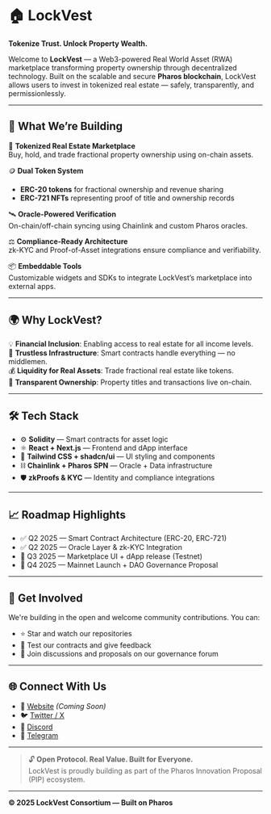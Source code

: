 # 🏠 LockVest

**Tokenize Trust. Unlock Property Wealth.**

Welcome to **LockVest** — a Web3-powered Real World Asset (RWA) marketplace transforming property ownership through decentralized technology. Built on the scalable and secure **Pharos blockchain**, LockVest allows users to invest in tokenized real estate — safely, transparently, and permissionlessly.

---

## 🚀 What We’re Building

🔗 **Tokenized Real Estate Marketplace**  
Buy, hold, and trade fractional property ownership using on-chain assets.

🪙 **Dual Token System**  
- **ERC-20 tokens** for fractional ownership and revenue sharing  
- **ERC-721 NFTs** representing proof of title and ownership records

🛰 **Oracle-Powered Verification**  
On-chain/off-chain syncing using Chainlink and custom Pharos oracles.

⚖️ **Compliance-Ready Architecture**  
zk-KYC and Proof-of-Asset integrations ensure compliance and verifiability.

📦 **Embeddable Tools**  
Customizable widgets and SDKs to integrate LockVest’s marketplace into external apps.

---

## 🌍 Why LockVest?

💡 **Financial Inclusion**: Enabling access to real estate for all income levels.  
🔐 **Trustless Infrastructure**: Smart contracts handle everything — no middlemen.  
💰 **Liquidity for Real Assets**: Trade fractional real estate like tokens.  
📜 **Transparent Ownership**: Property titles and transactions live on-chain.

---

## 🛠 Tech Stack

- ⚙️ **Solidity** — Smart contracts for asset logic
- ⚛️ **React + Next.js** — Frontend and dApp interface
- 🎨 **Tailwind CSS + shadcn/ui** — UI styling and components
- ⛓ **Chainlink + Pharos SPN** — Oracle + Data infrastructure
- 🛡 **zkProofs & KYC** — Identity and compliance integrations

---

## 📈 Roadmap Highlights

- ✅ Q2 2025 — Smart Contract Architecture (ERC-20, ERC-721)
- ✅ Q2 2025 — Oracle Layer & zk-KYC Integration
- 🚧 Q3 2025 — Marketplace UI + dApp release (Testnet)
- 🚀 Q4 2025 — Mainnet Launch + DAO Governance Proposal

---

## 🤝 Get Involved

We're building in the open and welcome community contributions. You can:

- ⭐ Star and watch our repositories
- 🧪 Test our contracts and give feedback
- 📣 Join discussions and proposals on our governance forum

---

## 🌐 Connect With Us

- 🔗 [Website](https://lockvest.xyz) *(Coming Soon)*
- 🐦 [Twitter / X](https://twitter.com/LockVestHQ)
- 💬 [Discord](https://discord.gg/lockvest)
- 📢 [Telegram](https://t.me/lockvest)

---

> 🔓 **Open Protocol. Real Value. Built for Everyone.**  
> LockVest is proudly building as part of the Pharos Innovation Proposal (PIP) ecosystem.

---

**© 2025 LockVest Consortium — Built on Pharos**